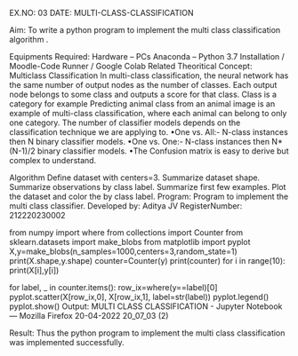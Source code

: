 EX.NO: 03
DATE:
MULTI-CLASS-CLASSIFICATION

Aim:
To write a python program to implement the multi class classification algorithm .

Equipments Required:
Hardware – PCs
Anaconda – Python 3.7 Installation / Moodle-Code Runner / Google Colab
Related Theoritical Concept:
Multiclass Classification In multi-class classification, the neural network has the same number of output nodes as the number of classes. Each output node belongs to some class and outputs a score for that class. Class is a category for example Predicting animal class from an animal image is an example of multi-class classification, where each animal can belong to only one category. The number of classifier models depends on the classification technique we are applying to. •One vs. All:- N-class instances then N binary classifier models. •One vs. One:- N-class instances then N* (N-1)/2 binary classifier models. •The Confusion matrix is easy to derive but complex to understand.

Algorithm
Define dataset with centers=3.
Summarize dataset shape.
Summarize observations by class label.
Summarize first few examples.
Plot the dataset and color the by class label.
Program:
Program to implement the multi class classifier.
Developed by: Aditya JV
RegisterNumber: 212220230002 

from numpy import where
from collections import Counter
from sklearn.datasets import make_blobs
from matplotlib import pyplot
X,y=make_blobs(n_samples=1000,centers=3,random_state=1)
print(X.shape,y.shape)
counter=Counter(y)
print(counter)
for i in range(10):
    print(X[i],y[i])
    
for label, _ in counter.items():
    row_ix=where(y==label)[0]
    pyplot.scatter(X[row_ix,0], X[row_ix,1], label=str(label))
pyplot.legend()
pyplot.show()
Output:
MULTI CLASS CLASSIFICATION - Jupyter Notebook — Mozilla Firefox 20-04-2022 20_07_03 (2)

Result:
Thus the python program to implement the multi class classification was implemented successfully.

